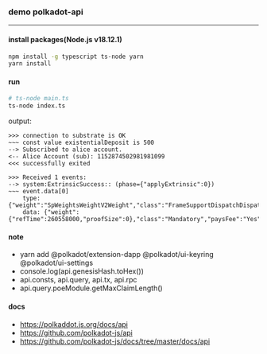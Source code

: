 ### demo polkadot-api
---

#### install packages(Node.js v18.12.1)
```bash
npm install -g typescript ts-node yarn
yarn install
```

#### run
```bash
# ts-node main.ts
ts-node index.ts
```

output:
```text
>>> connection to substrate is OK
~~~ const value existentialDeposit is 500
--> Subscribed to alice account.
<-- Alice Account (sub): 1152874502981981099
<<< successfully exited

>>> Received 1 events:
--> system:ExtrinsicSuccess:: (phase={"applyExtrinsic":0})
~~~ event.data[0]
    type: {"weight":"SpWeightsWeightV2Weight","class":"FrameSupportDispatchDispatchClass","paysFee":"FrameSupportDispatchPays"}
    data: {"weight":{"refTime":260558000,"proofSize":0},"class":"Mandatory","paysFee":"Yes"}
```

#### note
- yarn add @polkadot/extension-dapp @polkadot/ui-keyring @polkadot/ui-settings
- console.log(api.genesisHash.toHex())
- api.consts, api.query, api.tx, api.rpc
- api.query.poeModule.getMaxClaimLength()

#### docs
- https://polkaddot.js.org/docs/api
- https://github.com/polkadot-js/api
- https://github.com/polkadot-js/docs/tree/master/docs/api
